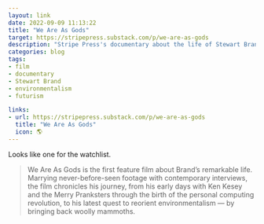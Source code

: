 ```yaml
---
layout: link
date: 2022-09-09 11:13:22
title: "We Are As Gods"
target: https://stripepress.substack.com/p/we-are-as-gods
description: "Stripe Press's documentary about the life of Stewart Brand."
categories: blog
tags:
- film
- documentary
- Stewart Brand
- environmentalism
- futurism

links:
- url: https://stripepress.substack.com/p/we-are-as-gods
  title: "We Are As Gods"
  icon: 🌎
---
```


Looks like one for the watchlist.

> We Are As Gods is the first feature film about Brand’s remarkable life. Marrying never-before-seen footage with contemporary interviews, the film chronicles his journey, from his early days with Ken Kesey and the Merry Pranksters through the birth of the personal computing revolution, to his latest quest to reorient environmentalism — by bringing back woolly mammoths.
